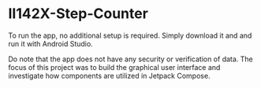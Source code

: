 # II142X-Step-Counter
To run the app, no additional setup is required. Simply download it and and run it with Android Studio.

Do note that the app does not have any security or verification of data. The focus of this project was to build the graphical user interface and investigate how components are utilized in Jetpack Compose.
